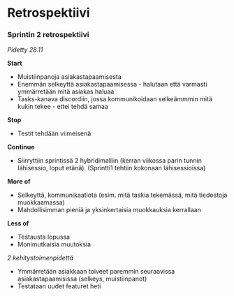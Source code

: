 # Retrospektiivi

### Sprintin 2 retrospektiivi
*Pidetty 28.11*

**Start**

* Muistiinpanoja asiakastapaamisesta
* Enemmän selkeyttä asiakastapaamisessa - halutaan että varmasti ymmärretään mitä asiakas haluaa
* Tasks-kanava discordiin, jossa kommunikoidaan selkeämmmin mitä kukin tekee - ettei tehdä samaa

**Stop**

* Testit tehdään viimeisenä

**Continue**

* Siirryttiin sprintissä 2 hybridimalliin (kerran viikossa parin tunnin lähisessio, loput etänä). (Sprintti1 tehtiin kokonaan lähisessioissa)

**More of**

* Selkeyttä, kommunikaatiota (esim. mitä taskia tekemässä, mitä tiedostoja muokkaamassa)
* Mahdollisimman pieniä ja yksinkertaisia muokkauksia kerrallaan

**Less of**
* Testausta lopussa
* Monimutkaisia muutoksia

*2 kehitystoimenpidettä*

* Ymmärretään asiakkaan toiveet paremmin seuraavissa asiakastapaamisissa (selkeys, muistiinpanot)
* Testataan uudet featuret heti
